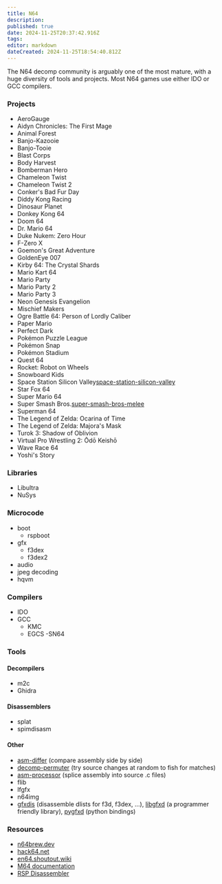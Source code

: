 ```yaml
---
title: N64
description: 
published: true
date: 2024-11-25T20:37:42.916Z
tags: 
editor: markdown
dateCreated: 2024-11-25T18:54:40.812Z
---
```


The N64 decomp community is arguably one of the most mature, with a huge diversity of tools and projects. Most N64 games use either IDO or GCC compilers.

### Projects

- AeroGauge
- Aidyn Chronicles: The First Mage
- Animal Forest
- Banjo-Kazooie
- Banjo-Tooie
- Blast Corps
- Body Harvest
- Bomberman Hero
- Chameleon Twist
- Chameleon Twist 2
- Conker's Bad Fur Day
- Diddy Kong Racing
- Dinosaur Planet
- Donkey Kong 64
- Doom 64
- Dr. Mario 64
- Duke Nukem: Zero Hour
- F-Zero X
- Goemon's Great Adventure
- GoldenEye 007
- Kirby 64: The Crystal Shards
- Mario Kart 64
- Mario Party
- Mario Party 2
- Mario Party 3
- Neon Genesis Evangelion
- Mischief Makers
- Ogre Battle 64: Person of Lordly Caliber
- Paper Mario
- Perfect Dark
- Pokémon Puzzle League
- Pokémon Snap
- Pokémon Stadium
- Quest 64
- Rocket: Robot on Wheels
- Snowboard Kids
- Space Station Silicon Valley[space-station-silicon-valley](/projects/nintendo-64/space-station-silicon-valley)
- Star Fox 64
- Super Mario 64
- Super Smash Bros.[super-smash-bros-melee](/projects/nintendo-64/super-smash-bros-melee)
- Superman 64
- The Legend of Zelda: Ocarina of Time
- The Legend of Zelda: Majora's Mask
- Turok 3: Shadow of Oblivion
- Virtual Pro Wrestling 2: Ōdō Keishō
- Wave Race 64
- Yoshi's Story

### Libraries

- Libultra
- NuSys

### Microcode

- boot
  - rspboot
- gfx
  - f3dex
  - f3dex2
- audio
- jpeg decoding
- hqvm

### Compilers

- IDO
- GCC
  - KMC
  - EGCS
  -SN64

### Tools

#### Decompilers

- m2c
- Ghidra

#### Disassemblers

- splat
- spimdisasm

#### Other

- [asm-differ](https://github.com/simonlindholm/asm-differ) (compare assembly side by side)
- [decomp-permuter](https://github.com/simonlindholm/decomp-permuter) (try source changes at random to fish for matches)
- [asm-processor](https://github.com/simonlindholm/asm-processor) (splice assembly into source .c files)
- flib
- lfgfx
- n64img
- [gfxdis](https://github.com/glankk/n64/tree/master/src/gfxdis) (disassemble dlists for f3d, f3dex, ...), [libgfxd](https://github.com/glankk/libgfxd) (a programmer friendly library), [pygfxd](https://github.com/Thar0/pygfxd) (python bindings)

### Resources

- [n64brew.dev](https://n64brew.dev/wiki/Main_Page)
- [hack64.net](https://hack64.net/wiki/doku.php?id#nintendo_64)
- [en64.shoutout.wiki](http://en64.shoutwiki.com/wiki/Main_Page)
- [M64 documentation](https://hackmd.io/opEB-OmxRa26P8h8pA-x7w)
- [RSP Disassembler](https://bin.smwcentral.net/u/26355/N64_RSP_DISASSEMBLER.html)
